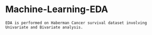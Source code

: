 # Machine-Learning-EDA

	EDA is performed on Haberman Cancer survival dataset involving Univariate and Bivariate analysis.
